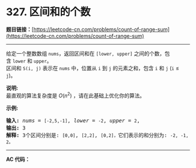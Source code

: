 # 327. 区间和的个数

**题目链接：**[https://leetcode-cn.com/problems/count-of-range-sum](https://leetcode-cn.com/problems/count-of-range-sum)

---

<div class="content__1Y2H">
 <div class="notranslate">
  <p>给定一个整数数组&nbsp;<code>nums</code>，返回区间和在&nbsp;<code>[lower, upper]</code>&nbsp;之间的个数，包含&nbsp;<code>lower</code>&nbsp;和&nbsp;<code>upper</code>。<br> 区间和&nbsp;<code>S(i, j)</code>&nbsp;表示在&nbsp;<code>nums</code>&nbsp;中，位置从&nbsp;<code>i</code>&nbsp;到&nbsp;<code>j</code>&nbsp;的元素之和，包含&nbsp;<code>i</code>&nbsp;和&nbsp;<code>j</code>&nbsp;(<code>i</code> ≤ <code>j</code>)。</p> 
  <p><strong>说明:</strong><br> 最直观的算法复杂度是&nbsp;<em>O</em>(<em>n</em><sup>2</sup>) ，请在此基础上优化你的算法。</p> 
  <p><strong>示例:</strong></p> 
  <pre class="language-text"><strong>输入: </strong><em>nums</em> = <code>[-2,5,-1]</code>, <em>lower</em> = <code>-2</code>, <em>upper</em> = <code>2</code>,
<strong>输出: </strong>3 
<strong>解释: </strong>3个区间分别是: <code>[0,0]</code>, <code>[2,2]</code>, <code>[0,2]，</code>它们表示的和分别为: <code>-2, -1, 2。</code>
</pre> 
 </div>
</div>

---

**AC 代码：**

```java

```